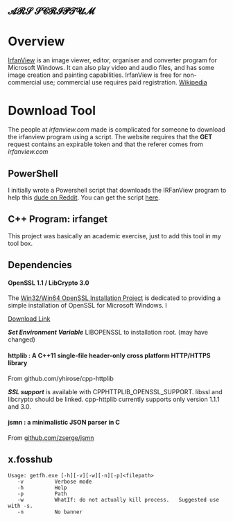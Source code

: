 𝓐𝓡𝓢 𝓢𝓒𝓡𝓘𝓟𝓣𝓤𝓜
-------------------------------------


# Overview

[IrfanView](https://www.irfanview.com/) is an image viewer, editor, organiser and converter program for Microsoft Windows. It can also play video and audio files, and has some image creation and painting capabilities. IrfanView is free for non-commercial use; commercial use requires paid registration. [Wikipedia](https://en.wikipedia.org/wiki/IrfanView)

# Download Tool

The people at _irfanview.com_ made is complicated for someone to download the irfanview program using a script. The website requires that the __GET__ request contains an expirable token and that the referer comes from _irfanview.com_

## PowerShell

I initially wrote a Powershell script that downloads the IRFanView program to help this [dude on Reddit](https://www.reddit.com/r/PowerShell/comments/u3ge6a/download_files_from_fosshub_website).
You can get the script [here](https://github.com/arsscriptum/PowerShell.Sandbox/blob/main/Fosshub/Get-FosshubFile.ps1).

## C++ Program: irfanget

This project was basically an academic exercise, just to add this tool in my tool box.


## Dependencies

#### OpenSSL 1.1 / LibCrypto 3.0

The [Win32/Win64 OpenSSL Installation Project](https://slproweb.com/products/Win32OpenSSL.html) is dedicated to providing a simple installation of OpenSSL for Microsoft Windows. I

[Download Link](https://slproweb.com/download/Win64OpenSSL-1_1_1q.msi)

***Set Environment Variable*** LIBOPENSSL to installation root. (may have changed)

#### httplib : A C++11 single-file header-only cross platform HTTP/HTTPS library

From github.com/yhirose/cpp-httplib

***SSL support*** is available with CPPHTTPLIB_OPENSSL_SUPPORT. libssl and libcrypto should be linked. cpp-httplib currently supports only version 1.1.1 and 3.0.

#### jsmn : a minimalistic JSON parser in C

From [github.com/zserge/jsmn](https://github.com/zserge/jsmn)

##  x.fosshub

	Usage: getfh.exe [-h][-v][-w][-n][-p]<filepath>
	   -v          Verbose mode
	   -h          Help
	   -p          Path
	   -w          WhatIf: do not actually kill process.   Suggested use with -s.
	   -n          No banner


